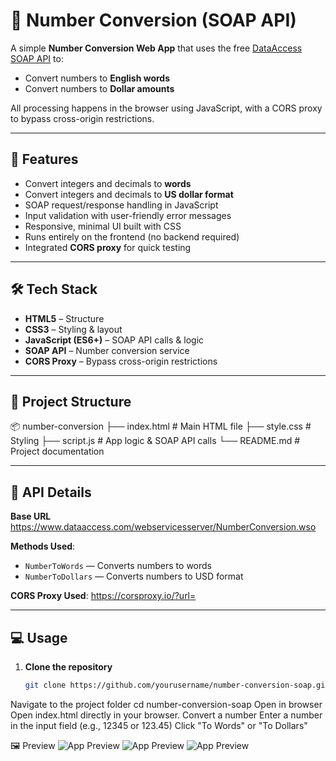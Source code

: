 # 🔢 Number Conversion (SOAP API)

A simple **Number Conversion Web App** that uses the free [DataAccess SOAP API](https://www.dataaccess.com/webservicesserver/NumberConversion.wso) to:
- Convert numbers to **English words**
- Convert numbers to **Dollar amounts**

All processing happens in the browser using JavaScript, with a CORS proxy to bypass cross-origin restrictions.

---

## 🚀 Features
- Convert integers and decimals to **words**
- Convert integers and decimals to **US dollar format**
- SOAP request/response handling in JavaScript
- Input validation with user-friendly error messages
- Responsive, minimal UI built with CSS
- Runs entirely on the frontend (no backend required)
- Integrated **CORS proxy** for quick testing

---

## 🛠️ Tech Stack
- **HTML5** – Structure  
- **CSS3** – Styling & layout  
- **JavaScript (ES6+)** – SOAP API calls & logic  
- **SOAP API** – Number conversion service  
- **CORS Proxy** – Bypass cross-origin restrictions  

---

## 📂 Project Structure

📦 number-conversion
├── index.html # Main HTML file
├── style.css # Styling
├── script.js # App logic & SOAP API calls
└── README.md # Project documentation


---

## 🔗 API Details
**Base URL**  
https://www.dataaccess.com/webservicesserver/NumberConversion.wso

**Methods Used**:
- `NumberToWords` — Converts numbers to words
- `NumberToDollars` — Converts numbers to USD format

**CORS Proxy Used**:
https://corsproxy.io/?url=

---

## 💻 Usage
1. **Clone the repository**  
   ```bash
   git clone https://github.com/yourusername/number-conversion-soap.git
Navigate to the project folder
cd number-conversion-soap
Open in browser
Open index.html directly in your browser.
Convert a number
Enter a number in the input field (e.g., 12345 or 123.45)
Click "To Words" or "To Dollars"


🖼 Preview
![App Preview](./images/Main.png)
![App Preview](./images/Words.png)
![App Preview](./images/Dollars.png)




